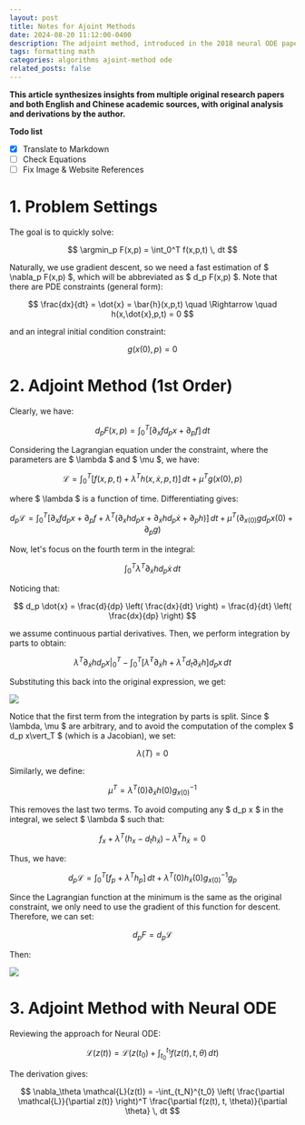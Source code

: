 ```yaml
---
layout: post
title: Notes for Ajoint Methods
date: 2024-08-20 11:12:00-0400
description: The adjoint method, introduced in the 2018 neural ODE paper, provides an efficient approach for computing gradients in neural ODEs. This article presents a detailed mathematical derivation of the adjoint method's core formulas and their applications.
tags: formatting math
categories: algorithms ajoint-method ode
related_posts: false
---
```

$\newcommand{\E}{\mathbb{E}}$
$\newcommand{\argmax}{\mathrm{argmax}}$
$\newcommand{\Mu}{M}$
$\newcommand{\ba}{\bar{a}}$
$\newcommand{\hx}{\hat{x}}$
$\newcommand{\argmin}{\mathrm{argmin}}$
$\newcommand{\sigmasqr}{\sigma^2}$
**This article synthesizes insights from multiple original research papers and both English and Chinese academic sources, with original analysis and derivations by the author.**

**Todo list**
- [x] Translate to Markdown
- [ ] Check Equations
- [ ] Fix Image & Website References

# 1. Problem Settings

The goal is to quickly solve:

$$ \argmin_p F(x,p) = \int_0^T f(x,p,t) \, dt $$

Naturally, we use gradient descent, so we need a fast estimation of $ \nabla_p F(x,p) $, which will be abbreviated as $ d_p F(x,p) $. Note that there are PDE constraints (general form):

$$ \frac{dx}{dt} = \dot{x} = \bar{h}(x,p,t) \quad \Rightarrow \quad h(x,\dot{x},p,t) = 0 $$

and an integral initial condition constraint:

$$ g(x(0),p) = 0 $$

# 2. Adjoint Method (1st Order)

Clearly, we have:

$$ d_p F(x,p) = \int_0^T \left[\partial_x f d_p x + \partial_p f \right] \, dt $$

Considering the Lagrangian equation under the constraint, where the parameters are $ \lambda $ and $ \mu $, we have:

$$ \mathcal{L} = \int_0^T \left[f(x,p,t) + \lambda^T h(x,\dot{x},p,t)\right] \, dt + \mu^T g(x(0),p) $$

where $ \lambda $ is a function of time. Differentiating gives:

$$ d_p \mathcal{L} = \int_0^T \left[ \partial_x f d_p x + \partial_p f + \lambda^T \left( \partial_x h d_p x + \partial_{\dot{x}} h d_p \dot{x} + \partial_p h \right) \right] \, dt + \mu^T \left( \partial_{x(0)} g d_p x(0) + \partial_p g \right) $$

Now, let's focus on the fourth term in the integral:

$$ \int_0^T \lambda^T \partial_{\dot{x}} h d_p \dot{x} \, dt $$

Noticing that:

$$ d_p \dot{x} = \frac{d}{dp} \left( \frac{dx}{dt} \right) = \frac{d}{dt} \left( \frac{dx}{dp} \right) $$

we assume continuous partial derivatives. Then, we perform integration by parts to obtain:

$$ \lambda^T \partial_{\dot{x}} h d_p x \bigg|_0^T - \int_0^T \left[\dot{\lambda}^T \partial_{\dot{x}} h + \lambda^T d_t \partial_{\dot{x}} h \right] d_p x \, dt $$

Substituting this back into the original expression, we get:

![](https://cdn.nlark.com/yuque/0/2024/png/47623559/1728386513458-366f87a0-86ac-492e-9fb5-473f2f7f2486.png)

Notice that the first term from the integration by parts is split. Since $ \lambda, \mu $ are arbitrary, and to avoid the computation of the complex $ d_p x\vert_T $ (which is a Jacobian), we set:

$$ \lambda(T) = 0 $$

Similarly, we define:

$$ \mu^T = \lambda^T(0) \partial_{\dot{x}} h(0) g_{x(0)}^{-1} $$

This removes the last two terms. To avoid computing any $ d_p x $ in the integral, we select $ \lambda $ such that:

$$ f_x + \lambda^T (h_x - d_t h_{\dot{x}}) - \dot{\lambda}^T h_{\dot{x}} = 0 $$

Thus, we have:

$$ d_p \mathcal{L} = \int_0^T \left[ f_p + \lambda^T h_p \right] \, dt + \lambda^T(0) h_{\dot{x}}(0) g_{x(0)}^{-1} g_p $$

Since the Lagrangian function at the minimum is the same as the original constraint, we only need to use the gradient of this function for descent. Therefore, we can set:

$$ d_p F = d_p \mathcal{L} $$

Then:

![](https://cdn.nlark.com/yuque/0/2024/png/47623559/1728388062148-092afc7b-d697-48c3-b594-a3d2177eeaac.png)

# 3. Adjoint Method with Neural ODE

Reviewing the approach for Neural ODE:

$$ \mathcal{L}(z(t)) = \mathcal{L} \left( z(t_0) + \int_{t_0}^{t_1} f(z(t), t, \theta) \, dt \right) $$

The derivation gives:

$$ \nabla_\theta \mathcal{L}(z(t)) = -\int_{t_N}^{t_0} \left( \frac{\partial \mathcal{L}}{\partial z(t)} \right)^T \frac{\partial f(z(t), t, \theta)}{\partial \theta} \, dt $$
